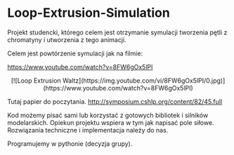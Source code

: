 # Loop-Extrusion-Simulation
Projekt studencki, którego celem jest otrzymanie symulacji tworzenia pętli z chromatyny i utworzenia z tego animacji.

Celem jest powtórzenie symulacji jak na filmie:

https://www.youtube.com/watch?v=8FW6gOx5lPI
<p align="center">
  [![Loop Extrusion Waltz](https://img.youtube.com/vi/8FW6gOx5lPI/0.jpg)](https://www.youtube.com/watch?v=8FW6gOx5lPI)
</p>

Tutaj papier do poczytania.
http://symposium.cshlp.org/content/82/45.full

Kod możemy pisać sami lub korzystać z gotowych bibliotek i silników modelarskich. Opiekun projektu wspiera w tym jak napisać pole siłowe. Rozwiązania techniczne i implementacja należy do nas.

Programujemy w pythonie (decyzja grupy).
